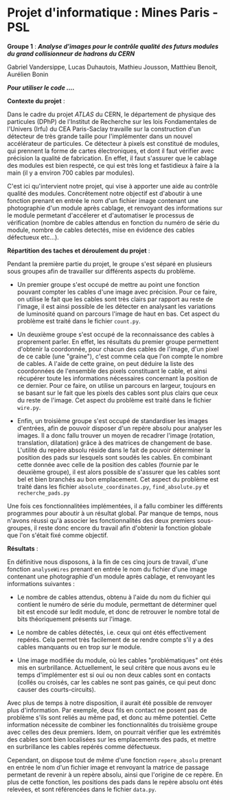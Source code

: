 # Projet d'informatique :  Mines Paris - PSL
**Groupe 1** : ***Analyse d’images pour le contrôle qualité des futurs modules du grand collisionneur de hadrons du CERN***

Gabriel Vandersippe, Lucas Duhautois, Mathieu Jousson, Matthieu Benoit, Aurélien Bonin


***Pour utiliser le code ....***


**Contexte du projet** : 

Dans le cadre du projet *ATLAS* du CERN, le département de physique des particules (DPhP) de l'Institut de Recherche sur les lois Fondamentales de l'Univers (Irfu) du CEA Paris-Saclay travaille sur la construction d'un détecteur de très grande taille pour l'implémenter dans un nouvel accélérateur de particules. Ce détecteur à pixels est constitué de modules, qui prennent la forme de cartes électroniques, et dont il faut vérifier avec précision la qualité de fabrication. En effet, il faut s'assurer que le cablage des modules est bien respecté, ce qui est très long et fastidieux à faire à la main (il y a environ 700 cables par modules). 

C'est ici qu'intervient notre projet, qui vise à apporter une aide au contrôle qualité des modules. Concrêtement notre objectif est d'aboutir à une fonction prenant en entrée le nom d'un fichier image contenant une photographie d'un module après cablage, et renvoyant des informations sur le module permetant d'accélerer et d'automatiser le processus de vérification (nombre de cables attendus en fonction du numéro de série du module, nombre de cables detectés, mise en évidence des cables défectueux etc...).


**Répartition des taches et déroulement du projet** :

Pendant la première partie du projet, le groupe s'est séparé en plusieurs sous groupes afin de travailler sur différents aspects du problème.

* Un premier groupe s'est occupé de mettre au point une fonction pouvant compter les cables d'une image avec précision. Pour ce faire, on utilise le fait que les cables sont très clairs par rapport au reste de l'image, il est ainsi possible de les détecter en analysant les variations de luminosité quand on parcours l'image de haut en bas. Cet aspect du problème est traité dans le fichier `count.py`.

* Un deuxième groupe s'est occupé de la reconnaissance des cables à proprement parler. En effet, les résultats du premier groupe permettent d'obtenir la coordonnée, pour chacun des cables de l'image, d'un pixel de ce cable (une "graine"), c'est comme cela que l'on compte le nombre de cables. A l'aide de cette graine, on peut déduire la liste des coordonnées de l'ensemble des pixels constituant le cable, et ainsi récupérer toute les informations nécessaires concernant la position de ce dernier. Pour ce faire, on utilise un parcours en largeur, toujours en se basant sur le fait que les pixels des cables sont plus clairs que ceux du reste de l'image. Cet aspect du problème est traité dans le fichier `wire.py`.

* Enfin, un troisième groupe s'est occupé de standardiser les images d'entrées, afin de pouvoir disposer d'un repère absolu pour analyser les images. Il a donc fallu trouver un moyen de recadrer l'image (rotation, translation, dilatation) grâce à des matrices de changement de base. L'utilité du repère absolu réside dans le fait de pouvoir déterminer la position des pads sur lesquels sont soudés les cables. En combinant cette donnée avec celle de la position des cables (fournie par le deuxième groupe), il est alors possible de s'assurer que les cables sont bel et bien branchés au bon emplacement. Cet aspect du problème est traité dans les fichier `absolute_coordinates.py`, `find_absolute.py` et `recherche_pads.py`

Une fois ces fonctionnalitées implémentées, il a fallu combiner les différents programmes pour aboutir à un résultat global. Par manque de temps, nous n'avons réussi qu'à associer les fonctionnalités des deux premiers sous-groupes, il reste donc encore du travail afin d'obtenir la fonction globale que l'on s'était fixé comme objectif.

**Résultats** :

En définitive nous disposons, à la fin de ces cinq jours de travail, d'une fonction `analyseWires` prenant en entrée le nom du fichier d'une image contenant une photographie d'un module après cablage, et renvoyant les informations suivantes :

* Le nombre de cables attendus, obtenu à l'aide du nom du fichier qui contient le numéro de série du module, permettant de déterminer quel bit est encodé sur ledit module, et donc de retrouver le nombre total de bits théoriquement présents sur l'image.

* Le nombre de cables détectés, i.e. ceux qui ont étés effectivement repérés. Cela permet très facilement de se rendre compte s'il y a des cables manquants ou en trop sur le module.

* Une image modifiée du module, où les cables "problématiques" ont étés mis en surbrillance. Actuellement, le seul critère que nous avons eu le temps d'implémenter est si oui ou non deux cables sont en contacts (collés ou croisés, car les cables ne sont pas gainés, ce qui peut donc causer des courts-circuits).

Avec plus de temps à notre disposition, il aurait été possible de renvoyer plus d'information. Par exemple, deux fils en contact ne posent pas de problème s'ils sont reliés au même pad, et donc au même potentiel. Cette information nécessite de combiner les fonctionnalités du troisième groupe avec celles des deux premiers. Idem, on pourrait vérifier que les extrémités des cables sont bien localisées sur les emplacements des pads, et mettre en surbrillance les cables repérés comme défectueux.

Cependant, on dispose tout de même d'une fonction `repere_absolu` prenant en entrée le nom d'un fichier image et renvoyant la matrice de passage permetant de revenir à un repère absolu, ainsi que l'origine de ce repère. En plus de cette fonction, les positions des pads dans le repère absolu ont étés relevées, et sont référencées dans le fichier `data.py`.
